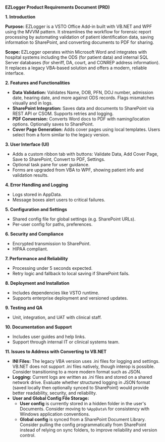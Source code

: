 **EZLogger Product Requirements Document (PRD)**


**1. Introduction**

**Purpose:**
EZLogger is a VSTO Office Add-in built with VB.NET and WPF using the MVVM pattern. It streamlines the workflow for forensic report processing by automating validation of patient identification data, saving information to SharePoint, and converting documents to PDF for sharing.

**Scope:**
EZLogger operates within Microsoft Word and integrates with hospital systems including the ODS (for patient data) and internal SQL Server databases (for sheriff, DA, court, and CONREP address information). It replaces a legacy VBA-based solution and offers a modern, reliable interface.


**2. Features and Functionalities**

- **Data Validation:** Validates Name, DOB, PFN, DOJ number, admission date, hearing date, and more against ODS records. Flags mismatches visually and in logs.
- **SharePoint Integration:** Saves data and documents to SharePoint via REST API or CSOM. Supports retries and logging.
- **PDF Conversion:** Converts Word docs to PDF with naming/location options. Optionally saves to SharePoint.
- **Cover Page Generation:** Adds cover pages using local templates. Users select from a form similar to the legacy version.


**3. User Interface (UI)**

- Adds a custom ribbon tab with buttons: Validate Data, Add Cover Page, Save to SharePoint, Convert to PDF, Settings.
- Optional task pane for user guidance.
- Forms are upgraded from VBA to WPF, showing patient info and validation results.


**4. Error Handling and Logging**

- Logs stored in AppData.
- Message boxes alert users to critical failures.


**5. Configuration and Settings**

- Shared config file for global settings (e.g. SharePoint URLs).
- Per-user config for paths, preferences.


**6. Security and Compliance**

- Encrypted transmission to SharePoint.
- HIPAA compliant.


**7. Performance and Reliability**

- Processing under 5 seconds expected.
- Retry logic and fallback to local saving if SharePoint fails.


**8. Deployment and Installation**

- Includes dependencies like VSTO runtime.
- Supports enterprise deployment and versioned updates.


**9. Testing and QA**

- Unit, integration, and UAT with clinical staff.


**10. Documentation and Support**

- Includes user guides and help links.
- Support through internal IT or clinical systems team.


**11. Issues to Address with Converting to VB.NET**

- **INI Files:** The legacy VBA version uses .ini files for logging and settings. VB.NET does not support .ini files natively, though interop is possible. Consider transitioning to a more modern format such as JSON.
- **Logging:** Current logs are written as .ini files and stored on a shared network drive. Evaluate whether structured logging in JSON format (saved locally then optionally synced to SharePoint) would provide better readability, security, and reliability.
- **User and Global Config File Storage:**
  - **User config** is currently stored in a hidden folder in the user's Documents. Consider moving to `%AppData%` for consistency with Windows application conventions.
  - **Global config** is synced from a SharePoint Document Library. Consider pulling the config programmatically from SharePoint instead of relying on sync folders, to improve reliability and version control.

